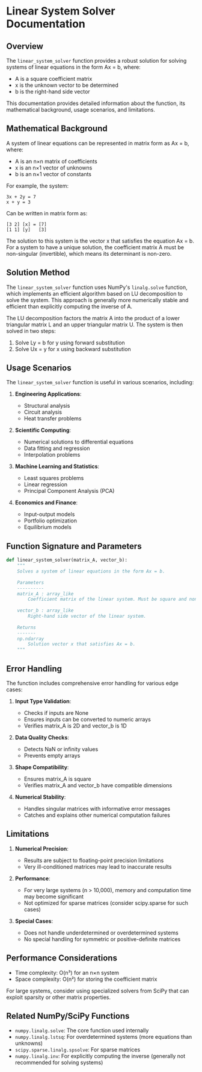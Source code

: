 # Linear System Solver Documentation

## Overview

The `linear_system_solver` function provides a robust solution for solving systems of linear equations in the form Ax = b, where:
- A is a square coefficient matrix
- x is the unknown vector to be determined
- b is the right-hand side vector

This documentation provides detailed information about the function, its mathematical background, usage scenarios, and limitations.

## Mathematical Background

A system of linear equations can be represented in matrix form as Ax = b, where:

- A is an n×n matrix of coefficients
- x is an n×1 vector of unknowns
- b is an n×1 vector of constants

For example, the system:
```
3x + 2y = 7
x + y = 3
```

Can be written in matrix form as:
```
[3 2] [x] = [7]
[1 1] [y]   [3]
```

The solution to this system is the vector x that satisfies the equation Ax = b. For a system to have a unique solution, the coefficient matrix A must be non-singular (invertible), which means its determinant is non-zero.

## Solution Method

The `linear_system_solver` function uses NumPy's `linalg.solve` function, which implements an efficient algorithm based on LU decomposition to solve the system. This approach is generally more numerically stable and efficient than explicitly computing the inverse of A.

The LU decomposition factors the matrix A into the product of a lower triangular matrix L and an upper triangular matrix U. The system is then solved in two steps:
1. Solve Ly = b for y using forward substitution
2. Solve Ux = y for x using backward substitution

## Usage Scenarios

The `linear_system_solver` function is useful in various scenarios, including:

1. **Engineering Applications**:
   - Structural analysis
   - Circuit analysis
   - Heat transfer problems

2. **Scientific Computing**:
   - Numerical solutions to differential equations
   - Data fitting and regression
   - Interpolation problems

3. **Machine Learning and Statistics**:
   - Least squares problems
   - Linear regression
   - Principal Component Analysis (PCA)

4. **Economics and Finance**:
   - Input-output models
   - Portfolio optimization
   - Equilibrium models

## Function Signature and Parameters

```python
def linear_system_solver(matrix_A, vector_b):
    """
    Solves a system of linear equations in the form Ax = b.
    
    Parameters
    ----------
    matrix_A : array_like
        Coefficient matrix of the linear system. Must be square and non-singular.
        
    vector_b : array_like
        Right-hand side vector of the linear system.
        
    Returns
    -------
    np.ndarray
        Solution vector x that satisfies Ax = b.
    """
```

## Error Handling

The function includes comprehensive error handling for various edge cases:

1. **Input Type Validation**:
   - Checks if inputs are None
   - Ensures inputs can be converted to numeric arrays
   - Verifies matrix_A is 2D and vector_b is 1D

2. **Data Quality Checks**:
   - Detects NaN or infinity values
   - Prevents empty arrays

3. **Shape Compatibility**:
   - Ensures matrix_A is square
   - Verifies matrix_A and vector_b have compatible dimensions

4. **Numerical Stability**:
   - Handles singular matrices with informative error messages
   - Catches and explains other numerical computation failures

## Limitations

1. **Numerical Precision**:
   - Results are subject to floating-point precision limitations
   - Very ill-conditioned matrices may lead to inaccurate results

2. **Performance**:
   - For very large systems (n > 10,000), memory and computation time may become significant
   - Not optimized for sparse matrices (consider scipy.sparse for such cases)

3. **Special Cases**:
   - Does not handle underdetermined or overdetermined systems
   - No special handling for symmetric or positive-definite matrices

## Performance Considerations

- Time complexity: O(n³) for an n×n system
- Space complexity: O(n²) for storing the coefficient matrix

For large systems, consider using specialized solvers from SciPy that can exploit sparsity or other matrix properties.

## Related NumPy/SciPy Functions

- `numpy.linalg.solve`: The core function used internally
- `numpy.linalg.lstsq`: For overdetermined systems (more equations than unknowns)
- `scipy.sparse.linalg.spsolve`: For sparse matrices
- `numpy.linalg.inv`: For explicitly computing the inverse (generally not recommended for solving systems)
